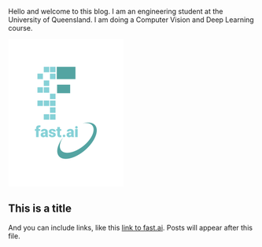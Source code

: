 Hello and welcome to this blog. I am an engineering student at the University of Queensland.
I am doing a Computer Vision and Deep Learning course. 

![Image of fast.ai logo](images/logo.png)

## This is a title

And you can include links, like this [link to fast.ai](https://www.fast.ai). Posts will appear after this file. 
  
